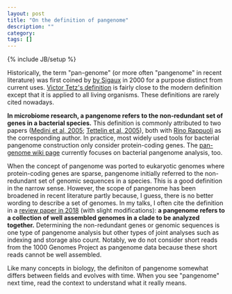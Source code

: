 ```yaml
---
layout: post
title: "On the definition of pangenome"
description: ""
category: 
tags: []
---
```

{% include JB/setup %}

Historically, the term "pan-genome" (or more often "pangenome" in recent
literature) was first coined by [by Sigaux][first] in
2000 for a purpose distinct from current uses. [Victor Tetz's
definition][origin0] is fairly close to the modern definition except that it is
applied to all living organisms. These definitions are rarely cited nowadays.

**In microbiome research, a pangenome refers to the non-redundant set of genes in a bacterial species.**
This definition is commonly attributed to two papers ([Medini et al,
2005][origin1]; [Tettelin et al, 2005][origin2]), both with [Rino Rappuoli][rr]
as the corresponding author. In practice, most widely used tools for
bacterial pangenome construction only consider protein-coding genes.
The [pan-genome wiki page][wiki] currently focuses on bacterial pangenome
analysis, too.

When the concept of pangenome was ported to eukaryotic genomes where
protein-coding genes are sparse, pangenome initially referred to the
non-redundant set of genomic sequences in a species. This is a good definition
in the narrow sense. However, the scope of pangenome has been broadened in
recent literature partly because, I guess, there is no better wording to describe a set of genomes.
In my talks, I often cite the definition in a [review paper
in 2018][comp-review] (with slight modifications): **a pangenome refers to a
collection of well assembled genomes in a clade to be analyzed together.** Determining the
non-redundant genes or genomic sequences is one type of pangenome analysis but other
types of joint analyses such as indexing and storage also count. Notably, we do
not consider short reads from the 1000 Genomes Project as pangenome data
because these short reads cannot be well assembled.

Like many concepts in biology, the definiton of pangenome somewhat differs
between fields and evolves with time. When you see "pangenome" next time, read
the context to understand what it really means.

[comp-review]: https://pubmed.ncbi.nlm.nih.gov/27769991/
[first]: https://pubmed.ncbi.nlm.nih.gov/11261250/
[origin1]: https://pubmed.ncbi.nlm.nih.gov/16185861/
[origin2]: https://pubmed.ncbi.nlm.nih.gov/16172379/
[rr]: https://en.wikipedia.org/wiki/Rino_Rappuoli
[pm-search]: https://pubmed.ncbi.nlm.nih.gov/?term=%22pangenome%22+OR+%22pan-genome%22%5Btiab%5D&filter=years.1982-2005
[origin0]: https://pubmed.ncbi.nlm.nih.gov/15990697/
[wiki]: https://en.wikipedia.org/wiki/Pan-genome
